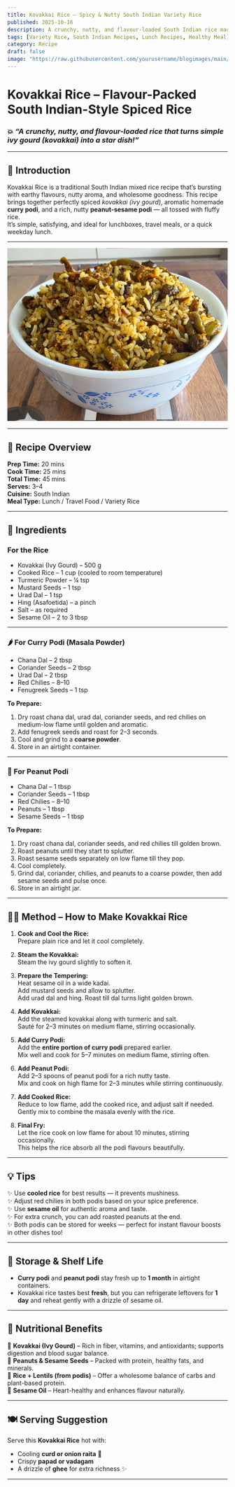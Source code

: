 ```yaml
---
title: Kovakkai Rice – Spicy & Nutty South Indian Variety Rice  
published: 2025-10-16  
description: A crunchy, nutty, and flavour-loaded South Indian rice made with kovakkai, homemade curry podi, and peanut-sesame powder — a wholesome and aromatic meal perfect for lunchboxes or weekend lunch!  
tags: [Variety Rice, South Indian Recipes, Lunch Recipes, Healthy Meal]  
category: Recipe  
draft: false  
image: "https://raw.githubusercontent.com/yourusername/blogimages/main/Kovakkai-rice.jpg"  
---
```


# Kovakkai Rice – Flavour-Packed South Indian-Style Spiced Rice  

### 💥 *“A crunchy, nutty, and flavour-loaded rice that turns simple ivy gourd (kovakkai) into a star dish!”*  

---

## 🌿 Introduction  
Kovakkai Rice is a traditional South Indian mixed rice recipe that’s bursting with earthy flavours, nutty aroma, and wholesome goodness. This recipe brings together perfectly spiced *kovakkai (ivy gourd)*, aromatic homemade **curry podi**, and a rich, nutty **peanut-sesame podi** — all tossed with fluffy rice.  
It’s simple, satisfying, and ideal for lunchboxes, travel meals, or a quick weekday lunch.  

---

![Akki Roti](https://raw.githubusercontent.com/AkshayNarayananB/SollungoMaami/master/images/Kovakkai-rice.jpg)

---
## 🍛 Recipe Overview  

**Prep Time:** 20 mins  
**Cook Time:** 25 mins  
**Total Time:** 45 mins  
**Serves:** 3–4  
**Cuisine:** South Indian  
**Meal Type:** Lunch / Travel Food / Variety Rice  

---

## 🧂 Ingredients  

### For the Rice  
- Kovakkai (Ivy Gourd) – 500 g  
- Cooked Rice – 1 cup (cooled to room temperature)  
- Turmeric Powder – ¼ tsp  
- Mustard Seeds – 1 tsp  
- Urad Dal – 1 tsp  
- Hing (Asafoetida) – a pinch  
- Salt – as required  
- Sesame Oil – 2 to 3 tbsp  

---

### 🌶️ For Curry Podi (Masala Powder)  
- Chana Dal – 2 tbsp  
- Coriander Seeds – 2 tbsp  
- Urad Dal – 2 tbsp  
- Red Chilies – 8–10  
- Fenugreek Seeds – 1 tsp  

**To Prepare:**  
1. Dry roast chana dal, urad dal, coriander seeds, and red chilies on medium-low flame until golden and aromatic.  
2. Add fenugreek seeds and roast for 2–3 seconds.  
3. Cool and grind to a **coarse powder**.  
4. Store in an airtight container.  

---

### 🥜 For Peanut Podi  
- Chana Dal – 1 tbsp  
- Coriander Seeds – 1 tbsp  
- Red Chilies – 8–10  
- Peanuts – 1 tbsp  
- Sesame Seeds – 1 tbsp  

**To Prepare:**  
1. Dry roast chana dal, coriander seeds, and red chilies till golden brown.  
2. Roast peanuts until they start to splutter.  
3. Roast sesame seeds separately on low flame till they pop.  
4. Cool completely.  
5. Grind dal, coriander, chilies, and peanuts to a coarse powder, then add sesame seeds and pulse once.  
6. Store in an airtight jar.  

---

## 👩‍🍳 Method – How to Make Kovakkai Rice  

1. **Cook and Cool the Rice:**  
   Prepare plain rice and let it cool completely.  

2. **Steam the Kovakkai:**  
   Steam the ivy gourd slightly to soften it.  

3. **Prepare the Tempering:**  
   Heat sesame oil in a wide kadai.  
   Add mustard seeds and allow to splutter.  
   Add urad dal and hing. Roast till dal turns light golden brown.  

4. **Add Kovakkai:**  
   Add the steamed kovakkai along with turmeric and salt.  
   Sauté for 2–3 minutes on medium flame, stirring occasionally.  

5. **Add Curry Podi:**  
   Add the **entire portion of curry podi** prepared earlier.  
   Mix well and cook for 5–7 minutes on medium flame, stirring often.  

6. **Add Peanut Podi:**  
   Add 2–3 spoons of peanut podi for a rich nutty taste.  
   Mix and cook on high flame for 2–3 minutes while stirring continuously.  

7. **Add Cooked Rice:**  
   Reduce to low flame, add the cooked rice, and adjust salt if needed.  
   Gently mix to combine the masala evenly with the rice.  

8. **Final Fry:**  
   Let the rice cook on low flame for about 10 minutes, stirring occasionally.  
   This helps the rice absorb all the podi flavours beautifully.  

---

## 💡 Tips  
✨ Use **cooled rice** for best results — it prevents mushiness.  
✨ Adjust red chilies in both podis based on your spice preference.  
✨ Use **sesame oil** for authentic aroma and taste.  
✨ For extra crunch, you can add roasted peanuts at the end.  
✨ Both podis can be stored for weeks — perfect for instant flavour boosts in other dishes too!  

---

## 🧺 Storage & Shelf Life  
- **Curry podi** and **peanut podi** stay fresh up to **1 month** in airtight containers.  
- Kovakkai rice tastes best **fresh**, but you can refrigerate leftovers for **1 day** and reheat gently with a drizzle of sesame oil.  

---

## 💪 Nutritional Benefits  
🌿 **Kovakkai (Ivy Gourd)** – Rich in fiber, vitamins, and antioxidants; supports digestion and blood sugar balance.  
🥜 **Peanuts & Sesame Seeds** – Packed with protein, healthy fats, and minerals.  
🌾 **Rice + Lentils (from podis)** – Offer a wholesome balance of carbs and plant-based protein.  
💛 **Sesame Oil** – Heart-healthy and enhances flavour naturally.  

---

## 🍽️ Serving Suggestion  
Serve this **Kovakkai Rice** hot with:  
- Cooling **curd or onion raita** 🥣  
- Crispy **papad or vadagam**  
- A drizzle of **ghee** for extra richness ✨  

---
